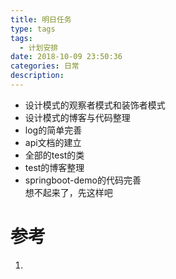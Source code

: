 ```yaml
---
title: 明日任务
type: tags
tags:
  - 计划安排
date: 2018-10-09 23:50:36
categories: 日常
description:
---
```


- 设计模式的观察者模式和装饰者模式
- 设计模式的博客与代码整理
- log的简单完善  
- api文档的建立
- 全部的test的类
- test的博客整理
- springboot-demo的代码完善  
想不起来了，先这样吧

# 参考 #
1. 
